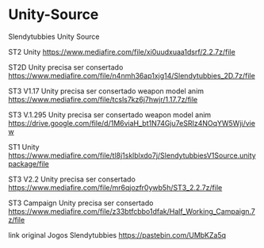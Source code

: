 # Unity-Source
Slendytubbies Unity Source

ST2 Unity https://www.mediafire.com/file/xi0uudxuaa1dsrf/2.2.7z/file

ST2D Unity precisa ser consertado https://www.mediafire.com/file/n4nmh36ap1xjg14/Slendytubbies_2D.7z/file

ST3 V1.17 Unity precisa ser consertado weapon model anim https://www.mediafire.com/file/tcsls7kz6j7hwjr/1.17.7z/file

ST3 V.1.295 Unity precisa ser consertado weapon model anim https://drive.google.com/file/d/1M6viaH_bt1N74Gju7eSRIz4NOqYW5Wji/view

ST1 Unity https://www.mediafire.com/file/tl8j1sklblxdo7j/SlendytubbiesV1Source.unitypackage/file

ST3 V2.2 Unity precisa ser consertado https://www.mediafire.com/file/mr6qjozfr0ywb5h/ST3_2.2.7z/file

ST3 Campaign Unity precisa ser consertado https://www.mediafire.com/file/z33btfcbbo1dfak/Half_Working_Campaign.7z/file

link original Jogos Slendytubbies https://pastebin.com/UMbKZa5q
